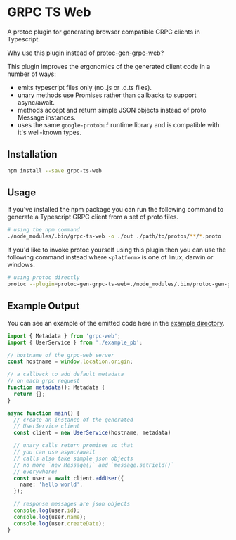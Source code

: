 # GRPC TS Web

A protoc plugin for generating browser compatible GRPC clients in Typescript.

Why use this plugin instead of [protoc-gen-grpc-web](https://github.com/grpc/grpc-web)?

This plugin improves the ergonomics of the generated client code in a number of ways:

- emits typescript files only (no .js or .d.ts files).
- unary methods use Promises rather than callbacks to support async/await.
- methods accept and return simple JSON objects instead of proto Message instances.
- uses the same `google-protobuf` runtime library and is compatible with it's well-known types.

## Installation

```bash
npm install --save grpc-ts-web
```

## Usage

If you've installed the npm package you can run the following command to generate
a Typescript GRPC client from a set of proto files.

```bash
# using the npm command
./node_modules/.bin/grpc-ts-web -o ./out ./path/to/protos/**/*.proto
```

If you'd like to invoke protoc yourself using this plugin then you can use the following command
instead where `<platform>` is one of linux, darwin or windows.

```bash
# using protoc directly
protoc --plugin=protoc-gen-grpc-ts-web=./node_modules/.bin/protoc-gen-grpc-ts-web-<platform>-amd64 --grpc-ts-web_out ./sdk
```

## Example Output

You can see an example of the emitted code here in the [example directory](https://github.com/Place1/protoc-gen-grpc-ts-web/tree/master/example).

```typescript
import { Metadata } from 'grpc-web';
import { UserService } from './example_pb';

// hostname of the grpc-web server
const hostname = window.location.origin;

// a callback to add default metadata
// on each grpc request
function metadata(): Metadata {
  return {};
}

async function main() {
  // create an instance of the generated
  // UserService client
  const client = new UserService(hostname, metadata)

  // unary calls return promises so that
  // you can use async/await
  // calls also take simple json objects
  // no more `new Message()` and `message.setField()`
  // everywhere!
  const user = await client.addUser({
    name: 'hello world',
  });

  // response messages are json objects
  console.log(user.id);
  console.log(user.name);
  console.log(user.createDate);
}
```
